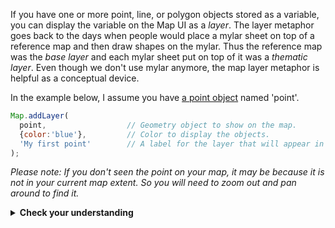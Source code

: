 
If you have one or more point, line, or polygon objects stored as a variable, you can display the variable on the Map UI as a _layer_. The layer metaphor goes back to the days when people would place a mylar sheet on top of a reference map and then draw shapes on the mylar. Thus the reference map was the _base layer_ and each mylar sheet put on top of it was a _thematic layer_. Even though we don't use mylar anymore, the map layer metaphor is helpful as a conceptual device.   

In the example below, I assume you have [a point object](constructPointGeometry.md) named 'point'.  

```js
Map.addLayer(
  point,                  // Geometry object to show on the map.  
  {color:'blue'},         // Color to display the objects.  
  'My first point'        // A label for the layer that will appear in the label panel.
);
```

_Please note: If you don't seen the point on your map, it may be because it is not in your current map extent. So you will need to zoom out and pan around to find it._  

<details>
<summary><b>Check your understanding</b></summary>
<br>
<li>How would you change the display so that the point appears red?
</details>
